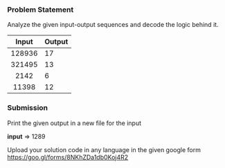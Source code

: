 
### Problem Statement
Analyze the given input-output sequences and decode the logic behind it. 


|**Input** |   **Output** |
|:-:|---|
| 128936 |  17 |
| 321495   | 13 |
| 2142  |  6 |
|  11398    | 12   |





### Submission

Print the given output in a new file for the input

**input** => 1289


Upload your solution code in any language in the given google form https://goo.gl/forms/8NKhZDa1db0Koj4R2
